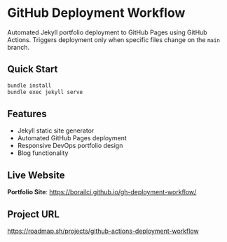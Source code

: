 # GitHub Deployment Workflow

Automated Jekyll portfolio deployment to GitHub Pages using GitHub Actions. Triggers deployment only when specific files change on the `main` branch.

## Quick Start

```bash
bundle install
bundle exec jekyll serve
```

## Features

- Jekyll static site generator
- Automated GitHub Pages deployment
- Responsive DevOps portfolio design
- Blog functionality

## Live Website

**Portfolio Site**: https://borailci.github.io/gh-deployment-workflow/

## Project URL

https://roadmap.sh/projects/github-actions-deployment-workflow
